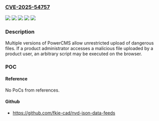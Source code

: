 ### [CVE-2025-54757](https://cve.mitre.org/cgi-bin/cvename.cgi?name=CVE-2025-54757)
![](https://img.shields.io/static/v1?label=Product&message=PowerCMS&color=blue)
![](https://img.shields.io/static/v1?label=Version&message=4.6%20and%20earlier%20(PowerCMS%204.x%20series)%20&color=brightgreen)
![](https://img.shields.io/static/v1?label=Version&message=5.3%20and%20earlier%20(PowerCMS%205.x%20series)%20&color=brightgreen)
![](https://img.shields.io/static/v1?label=Version&message=6.7%20and%20earlier%20(PowerCMS%206.x%20series)%20&color=brightgreen)
![](https://img.shields.io/static/v1?label=Vulnerability&message=Unrestricted%20upload%20of%20file%20with%20dangerous%20type&color=brightgreen)

### Description

Multiple versions of PowerCMS allow unrestricted upload of dangerous files. If a product administrator accesses a malicious file uploaded by a product user, an arbitrary script may be executed on the browser.

### POC

#### Reference
No PoCs from references.

#### Github
- https://github.com/fkie-cad/nvd-json-data-feeds

